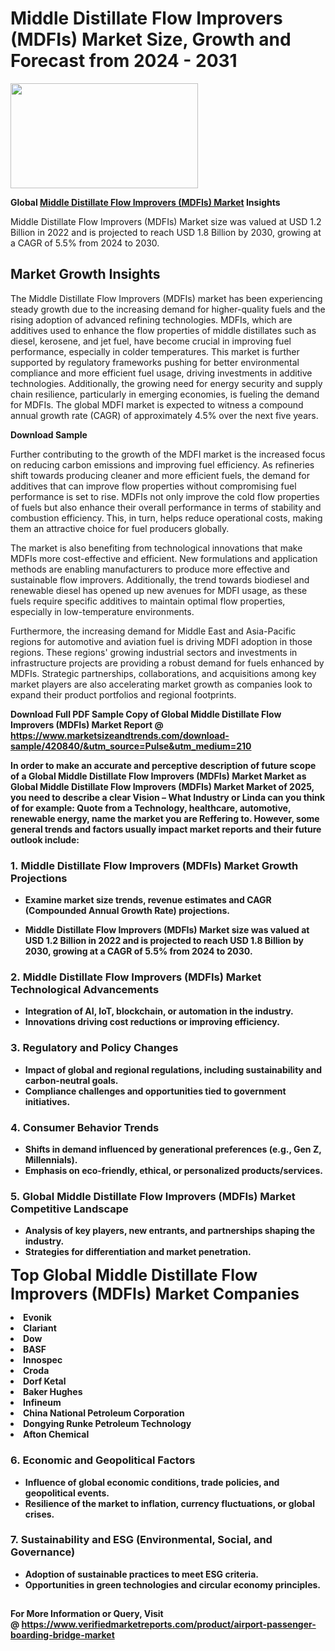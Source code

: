 <H1>Middle Distillate Flow Improvers (MDFIs) Market Size, Growth and Forecast from 2024 - 2031</H1><img class="aligncenter size-medium wp-image-584254" src="https://thirdeyenews.in/wp-content/uploads/2024/09/Global-Market-Research-300x168.jpeg" alt="" width="300" height="168" /><p><strong>Global&nbsp;<a href="https://www.marketsizeandtrends.com/download-sample/420840/&amp;utm_source=Pulse&amp;utm_medium=210">Middle Distillate Flow Improvers (MDFIs) Market</a> Insights</strong></p><p>Middle Distillate Flow Improvers (MDFIs) Market size was valued at USD 1.2 Billion in 2022 and is projected to reach USD 1.8 Billion by 2030, growing at a CAGR of 5.5% from 2024 to 2030.</p><p><h2>Market Growth Insights</h2> <p>The Middle Distillate Flow Improvers (MDFIs) market has been experiencing steady growth due to the increasing demand for higher-quality fuels and the rising adoption of advanced refining technologies. MDFIs, which are additives used to enhance the flow properties of middle distillates such as diesel, kerosene, and jet fuel, have become crucial in improving fuel performance, especially in colder temperatures. This market is further supported by regulatory frameworks pushing for better environmental compliance and more efficient fuel usage, driving investments in additive technologies. Additionally, the growing need for energy security and supply chain resilience, particularly in emerging economies, is fueling the demand for MDFIs. The global MDFI market is expected to witness a compound annual growth rate (CAGR) of approximately 4.5% over the next five years.</p> <p><strong>Download Sample</strong></p> <p>Further contributing to the growth of the MDFI market is the increased focus on reducing carbon emissions and improving fuel efficiency. As refineries shift towards producing cleaner and more efficient fuels, the demand for additives that can improve flow properties without compromising fuel performance is set to rise. MDFIs not only improve the cold flow properties of fuels but also enhance their overall performance in terms of stability and combustion efficiency. This, in turn, helps reduce operational costs, making them an attractive choice for fuel producers globally.</p> <p>The market is also benefiting from technological innovations that make MDFIs more cost-effective and efficient. New formulations and application methods are enabling manufacturers to produce more effective and sustainable flow improvers. Additionally, the trend towards biodiesel and renewable diesel has opened up new avenues for MDFI usage, as these fuels require specific additives to maintain optimal flow properties, especially in low-temperature environments.</p> <p>Furthermore, the increasing demand for Middle East and Asia-Pacific regions for automotive and aviation fuel is driving MDFI adoption in those regions. These regions' growing industrial sectors and investments in infrastructure projects are providing a robust demand for fuels enhanced by MDFIs. Strategic partnerships, collaborations, and acquisitions among key market players are also accelerating market growth as companies look to expand their product portfolios and regional footprints.</p> <p><strong></p><p><span class=""><strong>Download Full PDF Sample Copy of Global Middle Distillate Flow Improvers (MDFIs) Market Report</strong> @ <a href="https://www.marketsizeandtrends.com/download-sample/420840/&amp;utm_source=Pulse&amp;utm_medium=210" target="_blank">https://www.marketsizeandtrends.com/download-sample/420840/&amp;utm_source=Pulse&amp;utm_medium=210</a></span></p><p>In order to make an accurate and perceptive description of future scope of a Global&nbsp;Middle Distillate Flow Improvers (MDFIs) Market Market as Global&nbsp;Middle Distillate Flow Improvers (MDFIs) Market Market of 2025, you need to describe a clear Vision &ndash; What Industry or Linda can you think of for example: Quote from a Technology, healthcare, automotive, renewable energy, name the market you are Reffering to. However, some general trends and factors usually impact market reports and their future outlook include:</p><h3>1.&nbsp;<strong>Middle Distillate Flow Improvers (MDFIs) Market Growth Projections</strong></h3><ul><li>Examine market size trends, revenue estimates and CAGR (Compounded Annual Growth Rate) projections.</li><li><p>Middle Distillate Flow Improvers (MDFIs) Market size was valued at USD 1.2 Billion in 2022 and is projected to reach USD 1.8 Billion by 2030, growing at a CAGR of 5.5% from 2024 to 2030.</p></li></ul><h3>2.&nbsp;<strong>Middle Distillate Flow Improvers (MDFIs) Market Technological Advancements</strong></h3><ul><li>Integration of AI, IoT, blockchain, or automation in the industry.</li><li>Innovations driving cost reductions or improving efficiency.</li></ul><h3>3.&nbsp;<strong>Regulatory and Policy Changes</strong></h3><ul><li>Impact of global and regional regulations, including sustainability and carbon-neutral goals.</li><li>Compliance challenges and opportunities tied to government initiatives.</li></ul><h3>4.&nbsp;<strong>Consumer Behavior Trends</strong></h3><ul><li>Shifts in demand influenced by generational preferences (e.g., Gen Z, Millennials).</li><li>Emphasis on eco-friendly, ethical, or personalized products/services.</li></ul><h3>5.&nbsp;<strong>Global Middle Distillate Flow Improvers (MDFIs) Market Competitive Landscape</strong></h3><ul><li>Analysis of key players, new entrants, and partnerships shaping the industry.</li><li>Strategies for differentiation and market penetration.</li></ul><p data-pm-slice="1 1 []"><span style="color: inherit; font-family: inherit; font-size: 25px;">Top Global Middle Distillate Flow Improvers (MDFIs) Market Companies</span></p><div class="" data-test-id=""><p><li>Evonik</li><li> Clariant</li><li> Dow</li><li> BASF</li><li> Innospec</li><li> Croda</li><li> Dorf Ketal</li><li> Baker Hughes</li><li> Infineum</li><li> China National Petroleum Corporation</li><li> Dongying Runke Petroleum Technology</li><li> Afton Chemical</li></p></div><h3>6.&nbsp;<strong>Economic and Geopolitical Factors</strong></h3><ul><li>Influence of global economic conditions, trade policies, and geopolitical events.</li><li>Resilience of the market to inflation, currency fluctuations, or global crises.</li></ul><h3>7.&nbsp;<strong>Sustainability and ESG (Environmental, Social, and Governance)</strong></h3><ul><li>Adoption of sustainable practices to meet ESG criteria.</li><li>Opportunities in green technologies and circular economy principles.</li></ul><h2><strong style="font-size: 14px;">For More Information or Query, Visit @&nbsp;</strong><a style="background-color: #ffffff; font-size: 14px;" href="https://www.marketsizeandtrends.com/report/middle-distillate-flow-improvers-mdfis-market/" target="_blank">https://www.verifiedmarketreports.com/product/airport-passenger-boarding-bridge-market</a></h2>
